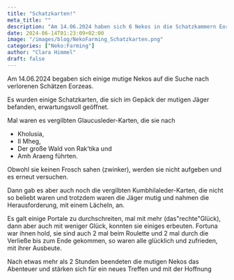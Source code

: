 ```yaml
---
title: "Schatzkarten!"
meta_title: ""
description: "Am 14.06.2024 haben sich 6 Nekos in die Schatzkammern Eorzeas verloren"
date: 2024-06-14T01:23:09+02:00
image: "/images/blog/NekoFarming_Schatzkarten.png"
categories: ["Neko:Farming"]
author: "Clara Himmel"
draft: false
---
```


Am 14.06.2024 begaben sich einige mutige Nekos auf die Suche nach verlorenen Schätzen Eorzeas.

Es wurden einige Schatzkarten, die sich im Gepäck der mutigen Jäger befanden, erwartungsvoll geöffnet.
 
Mal waren es vergilbten Glaucusleder-Karten, die sie nach

* Kholusia, 
* II Mheg, 
* Der große Wald von Rak’tika und 
* Amh Araeng führten.

Obwohl sie keinen Frosch sahen (zwinker), werden sie nicht aufgeben und es erneut versuchen.

Dann gab es aber auch noch die vergilbten Kumbhilaleder-Karten, die nicht so beliebt waren und trotzdem waren die Jäger mutig und nahmen die Herausforderung, mit einem Lächeln, an.

Es galt einige Portale zu durchschreiten, mal mit mehr (das"rechte"Glück), dann aber auch mit weniger Glück, konnten sie einiges erbeuten.
Fortuna war ihnen  hold, sie sind auch 2 mal beim Roulette und 2 mal durch die Verließe bis zum Ende gekommen, so waren alle glücklich und zufrieden, mit ihrer Ausbeute.

Nach etwas mehr als 2 Stunden beendeten die mutigen Nekos das Abenteuer und stärken sich für ein neues Treffen und mit der Hoffnung
